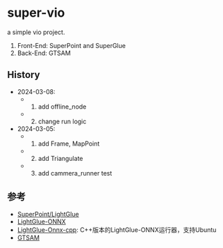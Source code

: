 # super-vio

a simple vio project.

1. Front-End: SuperPoint and SuperGlue
2. Back-End: GTSAM

## History

- 2024-03-08:
  - 1. add offline_node
  - 2. change run logic
- 2024-03-05:
  - 1. add Frame, MapPoint
  - 2. add Triangulate 
  - 3. add cammera_runner test



## 参考

- [SuperPoint/LightGlue](https://github.com/cvg/LightGlue)
- [LightGlue-ONNX](https://github.com/fabio-sim/LightGlue-ONNX)
- [LightGlue-Onnx-cpp](https://github.com/Nothand0212/LightGlue-OnnxRunner-cpp): C++版本的LightGlue-ONNX运行器，支持Ubuntu
- [GTSAM](https://github.com/borglab/gtsam)